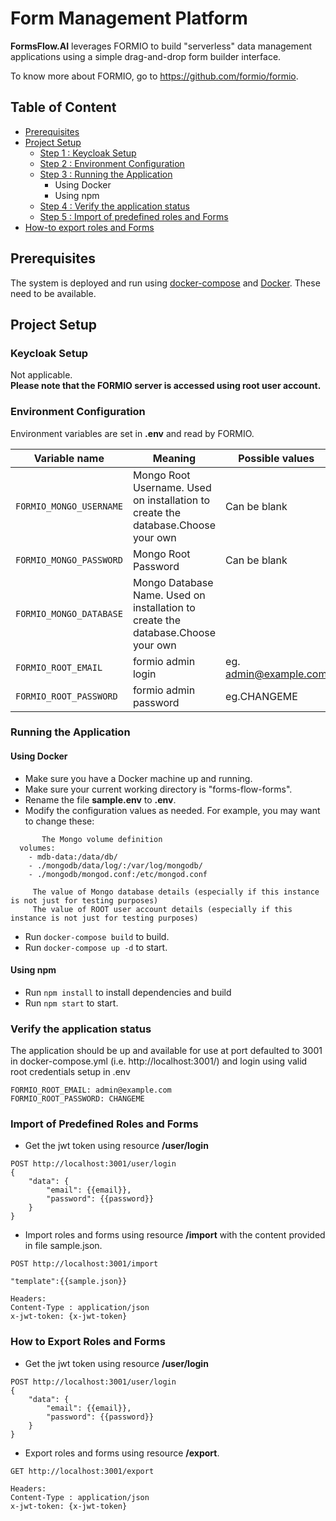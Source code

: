 # Form Management Platform
**FormsFlow.AI** leverages FORMIO to build "serverless" data management applications using a simple drag-and-drop form builder interface.

To know more about FORMIO, go to https://github.com/formio/formio.

## Table of Content
* [Prerequisites](#prerequisites)
* [Project Setup](#project-setup)
  * [Step 1 : Keycloak Setup](#keycloak-setup)
  * [Step 2 : Environment Configuration](#environment-configuration)
  * [Step 3 : Running the Application](#running-the-application)
       * Using Docker
       * Using npm
  * [Step 4 : Verify the application status](#verify-the-application-status)
  * [Step 5 : Import of predefined roles and Forms](#import-of-predefined-roles-and-forms)   
* [How-to export roles and Forms](#how-to-export-roles-and-forms)   

## Prerequisites

The system is deployed and run using [docker-compose](https://docker.com) and [Docker](https://docker.com). These need to be available. 

## Project Setup

### Keycloak Setup

Not applicable.  
**Please note that the FORMIO server is accessed using root user account.**

### Environment Configuration

Environment variables are set in **.env** and read by FORMIO.

Variable name | Meaning | Possible values | Default value |
--- | --- | --- | ---
`FORMIO_MONGO_USERNAME`|Mongo Root Username. Used on installation to create the database.Choose your own|Can be blank|`redis://redis:6379/0`
`FORMIO_MONGO_PASSWORD`|Mongo Root Password|Can be blank|`postgresql://postgres@postgres/postgres`
`FORMIO_MONGO_DATABASE`|Mongo Database  Name. Used on installation to create the database.Choose your own||`formio`
`FORMIO_ROOT_EMAIL`|formio admin login|eg. admin@example.com|`must be set to whatever email address you want formio to have as admin user`
`FORMIO_ROOT_PASSWORD`|formio admin password|eg.CHANGEME|`must be set to whatever password you want for your formio admin user`


### Running the Application

#### Using Docker
   * Make sure you have a Docker machine up and running.
   * Make sure your current working directory is "forms-flow-forms".
   * Rename the file **sample.env** to **.env**.
   * Modify the configuration values as needed. For example, you may want to change these:
  ```       
         The Mongo volume definition
    volumes:
      - mdb-data:/data/db/
      - ./mongodb/data/log/:/var/log/mongodb/
      - ./mongodb/mongod.conf:/etc/mongod.conf
  ```
         The value of Mongo database details (especially if this instance is not just for testing purposes)
         The value of ROOT user account details (especially if this instance is not just for testing purposes)
   * Run `docker-compose build` to build.
   * Run `docker-compose up -d` to start.
  
#### Using npm
   * Run `npm install` to install dependencies and build
   * Run `npm start` to start.
### Verify the application status

   The application should be up and available for use at port defaulted to 3001 in docker-compose.yml (i.e. http://localhost:3001/)
    and login using valid root credentials setup in .env
    
    FORMIO_ROOT_EMAIL: admin@example.com
    FORMIO_ROOT_PASSWORD: CHANGEME
    
### Import of Predefined Roles and Forms
    
   * Get the jwt token using resource **/user/login**
```
POST http://localhost:3001/user/login
{
    "data": {
        "email": {{email}},
        "password": {{password}}
    }
}
```   
   * Import roles and forms using resource **/import** with the content provided in file sample.json.
``` 
POST http://localhost:3001/import

"template":{{sample.json}}

Headers:
Content-Type : application/json
x-jwt-token: {x-jwt-token}
``` 


### How to Export Roles and Forms

   * Get the jwt token using resource **/user/login**
```
POST http://localhost:3001/user/login
{
    "data": {
        "email": {{email}},
        "password": {{password}}
    }
}
```   
   * Export roles and forms using resource **/export**.
``` 
GET http://localhost:3001/export

Headers:
Content-Type : application/json
x-jwt-token: {x-jwt-token}
``` 

